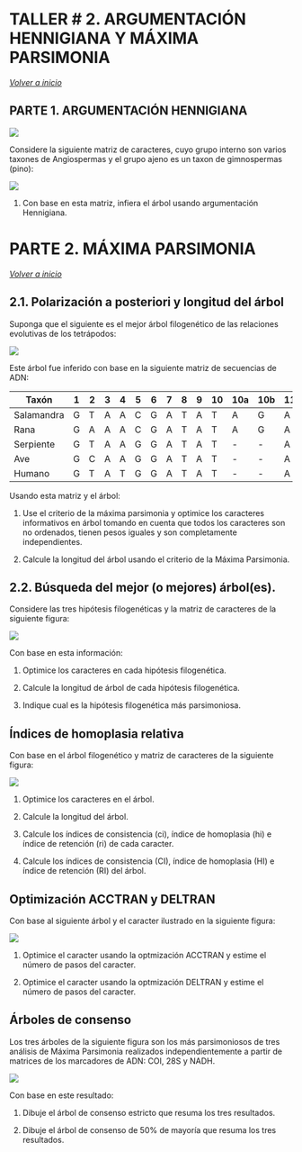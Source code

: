 # TALLER # 2. ARGUMENTACIÓN HENNIGIANA Y MÁXIMA PARSIMONIA

_[Volver a inicio](/README.md)_

## PARTE 1. ARGUMENTACIÓN HENNIGIANA

![](/clase_2/Slide1.jpg)

Considere la siguiente matriz de caracteres, cuyo grupo interno son varios taxones de Angiospermas y el grupo ajeno es un taxon de gimnospermas (pino):

![](/clase_2/matriz.jpg)


1. Con base en esta matriz, infiera el árbol usando argumentación Hennigiana.

# PARTE 2. MÁXIMA PARSIMONIA

_[Volver a inicio](/README.md)_

## 2.1. Polarización a posteriori y longitud del árbol

Suponga que el siguiente es el mejor árbol filogenético de las relaciones evolutivas de los tetrápodos:

![](/clase_3/Arbol_tetrapodos.png)

Este árbol fue inferido con base en la siguiente matriz de secuencias de ADN:

|Taxón|1|2|3|4|5|6|7|8|9|10|10a|10b|11|12|13|14|15|16|17|18|19|20|
|---|---|---|---|---|---|---|---|---|---|---|---|---|---|---|---|---|---|---|---|---|---|---|
|Salamandra|G|T|A|A|C|G|A|T|A|T|A|G|A|G|C|C|C|T|A|G|A|T|
|Rana|G|A|A|A|C|G|A|T|A|T|A|G|A|G|C|C|C|T|A|G|A|T|
|Serpiente|G|T|A|A|G|G|A|T|A|T|-|-|A|G|C|C|C|T|A|G|G|T|
|Ave|G|C|A|A|G|G|A|T|A|T|-|-|A|G|C|C|C|C|A|G|A|T|
|Humano|G|T|A|T|G|G|A|T|A|T|-|-|A|G|-|-|-|C|A|G|A|T|

Usando esta matriz y el árbol: 

1. Use el criterio de la máxima parsimonia y optimice los caracteres informativos en árbol tomando en cuenta que todos los caracteres son no ordenados, tienen pesos iguales y son completamente independientes.

2. Calcule la longitud del árbol usando el criterio de la Máxima Parsimonia.

## 2.2. Búsqueda del mejor (o mejores) árbol(es). 

Considere las tres hipótesis filogenéticas y la matriz de caracteres de la siguiente figura:

![](/clase_3/Ejercicio_2.jpg)

Con base en esta información:

1. Optimice los caracteres en cada hipótesis filogenética.

2. Calcule la longitud de árbol de cada hipótesis filogenética.

3. Indique cual es la hipótesis filogenética más parsimoniosa.

## Índices de homoplasia relativa

Con base en el árbol filogenético y matriz de caracteres de la siguiente figura:

![](/clase_3/Ejercicio_3.jpg)

1. Optimice los caracteres en el árbol.

2. Calcule la longitud del árbol.

3. Calcule los índices de consistencia (ci), índice de homoplasia (hi) e índice de retención (ri) de cada caracter.

4. Calcule los índices de consistencia (CI), índice de homoplasia (HI) e índice de retención (RI) del árbol.

## Optimización ACCTRAN y DELTRAN

Con base al siguiente árbol y el caracter ilustrado en la siguiente figura:

![](/clase_3/Ejercicio_4.png)

1. Optimice el caracter usando la optmización ACCTRAN y estime el número de pasos del caracter.

2. Optimice el caracter usando la optmización DELTRAN y estime el número de pasos del caracter.

## Árboles de consenso

Los tres árboles de la siguiente figura son los más parsimoniosos de tres análisis de Máxima Parsimonia realizados independientemente a partir de matrices de los marcadores de ADN: COI, 28S y NADH.

![](/clase_3/Ejercicio_5.jpg)

Con base en este resultado:

1. Dibuje el árbol de consenso estricto que resuma los tres resultados.

2. Dibuje el árbol de consenso de 50% de mayoría que resuma los tres resultados.
